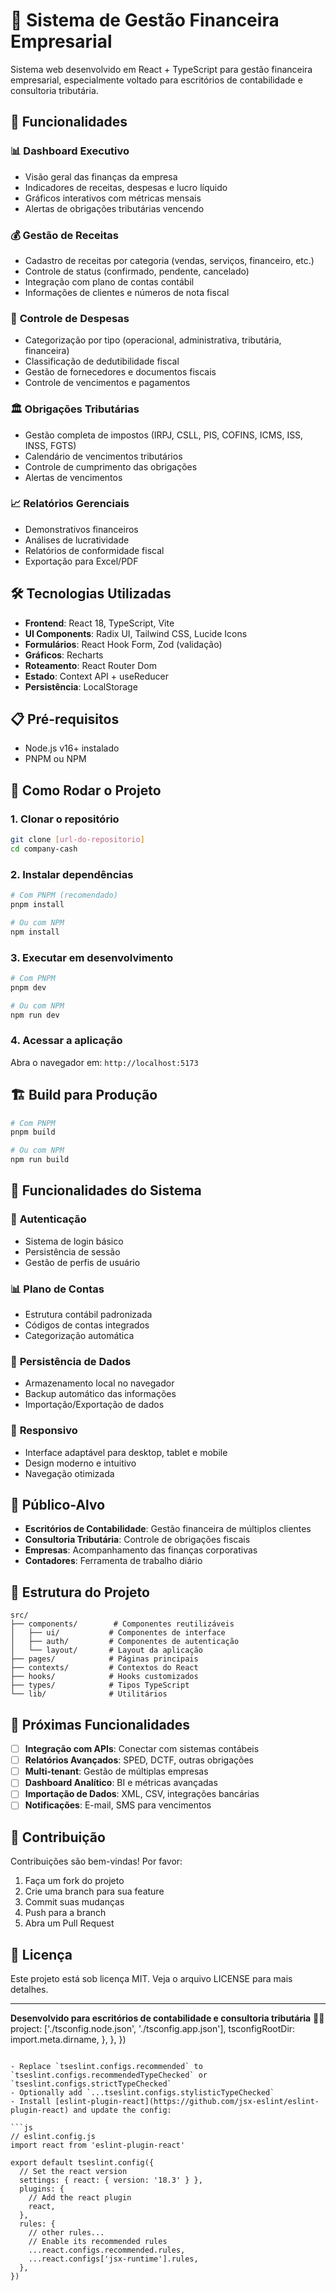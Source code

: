 # 💼 Sistema de Gestão Financeira Empresarial

Sistema web desenvolvido em React + TypeScript para gestão financeira empresarial, especialmente voltado para escritórios de contabilidade e consultoria tributária.

## 🚀 Funcionalidades

### 📊 **Dashboard Executivo**
- Visão geral das finanças da empresa
- Indicadores de receitas, despesas e lucro líquido
- Gráficos interativos com métricas mensais
- Alertas de obrigações tributárias vencendo

### 💰 **Gestão de Receitas**
- Cadastro de receitas por categoria (vendas, serviços, financeiro, etc.)
- Controle de status (confirmado, pendente, cancelado)
- Integração com plano de contas contábil
- Informações de clientes e números de nota fiscal

### 💸 **Controle de Despesas**
- Categorização por tipo (operacional, administrativa, tributária, financeira)
- Classificação de dedutibilidade fiscal
- Gestão de fornecedores e documentos fiscais
- Controle de vencimentos e pagamentos

### 🏛️ **Obrigações Tributárias**
- Gestão completa de impostos (IRPJ, CSLL, PIS, COFINS, ICMS, ISS, INSS, FGTS)
- Calendário de vencimentos tributários
- Controle de cumprimento das obrigações
- Alertas de vencimentos

### 📈 **Relatórios Gerenciais**
- Demonstrativos financeiros
- Análises de lucratividade
- Relatórios de conformidade fiscal
- Exportação para Excel/PDF

## 🛠️ **Tecnologias Utilizadas**

- **Frontend**: React 18, TypeScript, Vite
- **UI Components**: Radix UI, Tailwind CSS, Lucide Icons
- **Formulários**: React Hook Form, Zod (validação)
- **Gráficos**: Recharts
- **Roteamento**: React Router Dom
- **Estado**: Context API + useReducer
- **Persistência**: LocalStorage

## 📋 **Pré-requisitos**

- Node.js v16+ instalado
- PNPM ou NPM

## 🚀 **Como Rodar o Projeto**

### 1. **Clonar o repositório**
```bash
git clone [url-do-repositorio]
cd company-cash
```

### 2. **Instalar dependências**
```bash
# Com PNPM (recomendado)
pnpm install

# Ou com NPM
npm install
```

### 3. **Executar em desenvolvimento**
```bash
# Com PNPM
pnpm dev

# Ou com NPM
npm run dev
```

### 4. **Acessar a aplicação**
Abra o navegador em: `http://localhost:5173`

## 🏗️ **Build para Produção**

```bash
# Com PNPM
pnpm build

# Ou com NPM
npm run build
```

## 📱 **Funcionalidades do Sistema**

### 🔐 **Autenticação**
- Sistema de login básico
- Persistência de sessão
- Gestão de perfis de usuário

### 📊 **Plano de Contas**
- Estrutura contábil padronizada
- Códigos de contas integrados
- Categorização automática

### 💾 **Persistência de Dados**
- Armazenamento local no navegador
- Backup automático das informações
- Importação/Exportação de dados

### 📱 **Responsivo**
- Interface adaptável para desktop, tablet e mobile
- Design moderno e intuitivo
- Navegação otimizada

## 🎯 **Público-Alvo**

- **Escritórios de Contabilidade**: Gestão financeira de múltiplos clientes
- **Consultoria Tributária**: Controle de obrigações fiscais
- **Empresas**: Acompanhamento das finanças corporativas
- **Contadores**: Ferramenta de trabalho diário

## 🔧 **Estrutura do Projeto**

```
src/
├── components/        # Componentes reutilizáveis
│   ├── ui/           # Componentes de interface
│   ├── auth/         # Componentes de autenticação
│   └── layout/       # Layout da aplicação
├── pages/            # Páginas principais
├── contexts/         # Contextos do React
├── hooks/            # Hooks customizados
├── types/            # Tipos TypeScript
└── lib/              # Utilitários
```

## 🚀 **Próximas Funcionalidades**

- [ ] **Integração com APIs**: Conectar com sistemas contábeis
- [ ] **Relatórios Avançados**: SPED, DCTF, outras obrigações
- [ ] **Multi-tenant**: Gestão de múltiplas empresas
- [ ] **Dashboard Analítico**: BI e métricas avançadas
- [ ] **Importação de Dados**: XML, CSV, integrações bancárias
- [ ] **Notificações**: E-mail, SMS para vencimentos

## 👥 **Contribuição**

Contribuições são bem-vindas! Por favor:

1. Faça um fork do projeto
2. Crie uma branch para sua feature
3. Commit suas mudanças
4. Push para a branch
5. Abra um Pull Request

## 📄 **Licença**

Este projeto está sob licença MIT. Veja o arquivo LICENSE para mais detalhes.

---

**Desenvolvido para escritórios de contabilidade e consultoria tributária** 🏢💼
      project: ['./tsconfig.node.json', './tsconfig.app.json'],
      tsconfigRootDir: import.meta.dirname,
    },
  },
})
```

- Replace `tseslint.configs.recommended` to `tseslint.configs.recommendedTypeChecked` or `tseslint.configs.strictTypeChecked`
- Optionally add `...tseslint.configs.stylisticTypeChecked`
- Install [eslint-plugin-react](https://github.com/jsx-eslint/eslint-plugin-react) and update the config:

```js
// eslint.config.js
import react from 'eslint-plugin-react'

export default tseslint.config({
  // Set the react version
  settings: { react: { version: '18.3' } },
  plugins: {
    // Add the react plugin
    react,
  },
  rules: {
    // other rules...
    // Enable its recommended rules
    ...react.configs.recommended.rules,
    ...react.configs['jsx-runtime'].rules,
  },
})
```
